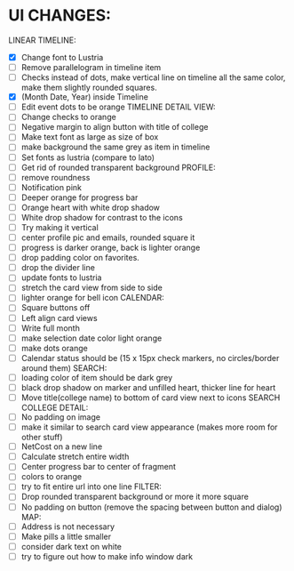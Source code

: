 # UI CHANGES:
LINEAR TIMELINE: 
- [X] Change font to Lustria 
- [ ] Remove parallelogram in timeline item
- [ ] Checks instead of dots, make vertical line on timeline all the same color, make them slightly rounded squares.
- [X] (Month Date, Year) inside Timeline
- [ ] Edit event dots to be orange
TIMELINE DETAIL VIEW: 
- [ ] Change checks to orange
- [ ] Negative margin to align button with title of college
- [ ] Make text font as large as size of box
- [ ] make background the same grey as item in timeline
- [ ] Set fonts as lustria (compare to lato)
- [ ] Get rid of rounded transparent background
PROFILE: 
- [ ] remove roundness
- [ ] Notification pink
- [ ] Deeper orange for progress bar
- [ ] Orange heart with white drop shadow
- [ ] White drop shadow for contrast to the icons
- [ ] Try making it vertical
- [ ] center profile pic and emails, rounded square it
- [ ] progress is darker orange, back is lighter orange
- [ ] drop padding color on favorites.
- [ ] drop the divider line
- [ ] update fonts to lustria
- [ ] stretch the card view from side to side
- [ ] lighter orange for bell icon
CALENDAR: 
- [ ] Square buttons off
- [ ] Left align card views
- [ ] Write full month
- [ ] make selection date color light orange
- [ ] make dots orange
- [ ] Calendar status should be (15 x 15px check markers, no circles/border around them)
SEARCH: 
- [ ] loading color of item should be dark grey
- [ ] black drop shadow on marker and unfilled heart, thicker line for heart
- [ ] Move title(college name) to bottom of card view next to icons
SEARCH COLLEGE DETAIL:
- [ ] No padding on image
- [ ] make it similar to search card view appearance (makes more room for other stuff)
- [ ] NetCost on a new line
- [ ] Calculate stretch entire width
- [ ] Center progress bar to center of fragment
- [ ] colors to orange
- [ ] try to fit entire url into one line
FILTER: 
- [ ] Drop rounded transparent background or more it more square
- [ ] No padding on button (remove the spacing between button and dialog)
MAP: 
- [ ] Address is not necessary
- [ ] Make pills a little smaller
- [ ] consider dark text on white
- [ ] try to figure out how to make info window dark
